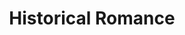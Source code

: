 ---
layout: blog
title: Historical Romance
permalink: /fantasy/
pagination: 
  enabled: true
  collection: fantasy, posts
  permalink: /:num/
#   sort_field: 'book:rank'
  # sort_reverse: false
---